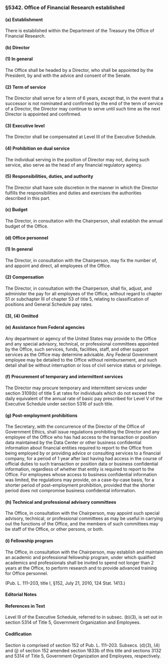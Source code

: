 ### §5342. Office of Financial Research established ###

#### (a) Establishment ####

There is established within the Department of the Treasury the Office of Financial Research.

#### (b) Director ####

#### (1) In general ####

The Office shall be headed by a Director, who shall be appointed by the President, by and with the advice and consent of the Senate.

#### (2) Term of service ####

The Director shall serve for a term of 6 years, except that, in the event that a successor is not nominated and confirmed by the end of the term of service of a Director, the Director may continue to serve until such time as the next Director is appointed and confirmed.

#### (3) Executive level ####

The Director shall be compensated at Level III of the Executive Schedule.

#### (4) Prohibition on dual service ####

The individual serving in the position of Director may not, during such service, also serve as the head of any financial regulatory agency.

#### (5) Responsibilities, duties, and authority ####

The Director shall have sole discretion in the manner in which the Director fulfills the responsibilities and duties and exercises the authorities described in this part.

#### (c) Budget ####

The Director, in consultation with the Chairperson, shall establish the annual budget of the Office.

#### (d) Office personnel ####

#### (1) In general ####

The Director, in consultation with the Chairperson, may fix the number of, and appoint and direct, all employees of the Office.

#### (2) Compensation ####

The Director, in consultation with the Chairperson, shall fix, adjust, and administer the pay for all employees of the Office, without regard to chapter 51 or subchapter III of chapter 53 of title 5, relating to classification of positions and General Schedule pay rates.

#### (3), (4) Omitted ####

#### (e) Assistance from Federal agencies ####

Any department or agency of the United States may provide to the Office and any special advisory, technical, or professional committees appointed by the Office, such services, funds, facilities, staff, and other support services as the Office may determine advisable. Any Federal Government employee may be detailed to the Office without reimbursement, and such detail shall be without interruption or loss of civil service status or privilege.

#### (f) Procurement of temporary and intermittent services ####

The Director may procure temporary and intermittent services under section 3109(b) of title 5 at rates for individuals which do not exceed the daily equivalent of the annual rate of basic pay prescribed for Level V of the Executive Schedule under section 5316 of such title.

#### (g) Post-employment prohibitions ####

The Secretary, with the concurrence of the Director of the Office of Government Ethics, shall issue regulations prohibiting the Director and any employee of the Office who has had access to the transaction or position data maintained by the Data Center or other business confidential information about financial entities required to report to the Office from being employed by or providing advice or consulting services to a financial company, for a period of 1 year after last having had access in the course of official duties to such transaction or position data or business confidential information, regardless of whether that entity is required to report to the Office. For employees whose access to business confidential information was limited, the regulations may provide, on a case-by-case basis, for a shorter period of post-employment prohibition, provided that the shorter period does not compromise business confidential information.

#### (h) Technical and professional advisory committees ####

The Office, in consultation with the Chairperson, may appoint such special advisory, technical, or professional committees as may be useful in carrying out the functions of the Office, and the members of such committees may be staff of the Office, or other persons, or both.

#### (i) Fellowship program ####

The Office, in consultation with the Chairperson, may establish and maintain an academic and professional fellowship program, under which qualified academics and professionals shall be invited to spend not longer than 2 years at the Office, to perform research and to provide advanced training for Office personnel.

(Pub. L. 111–203, title I, §152, July 21, 2010, 124 Stat. 1413.)

#### **Editorial Notes** ####

#### References in Text ####

Level III of the Executive Schedule, referred to in subsec. (b)(3), is set out in section 5314 of Title 5, Government Organization and Employees.

#### Codification ####

Section is comprised of section 152 of Pub. L. 111–203. Subsecs. (d)(3), (4) and (j) of section 152 amended section 1833b of this title and sections 3132 and 5314 of Title 5, Government Organization and Employees, respectively.